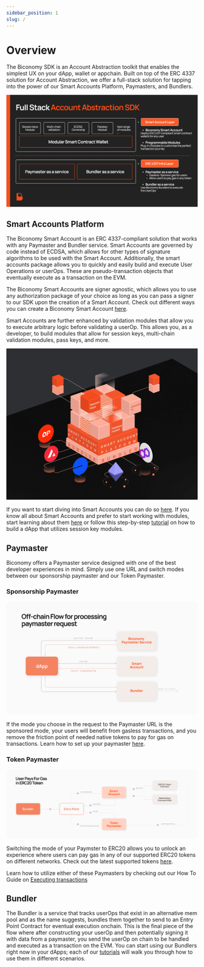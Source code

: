 ```yaml
---
sidebar_position: 1
slug: /
---
```


# Overview

The Biconomy SDK is an Account Abstraction toolkit that enables the simplest UX on your dApp, wallet or appchain. Built on top of the ERC 4337 solution for Account Abstraction, we offer a full-stack solution for tapping into the power of our Smart Accounts Platform, Paymasters, and Bundlers. 

![FullStakAA](./images/overview/fullstackaa.png)


## Smart Accounts Platform

The Biconomy Smart Account is an ERC 4337-compliant solution that works with any Paymaster and Bundler service. Smart Accounts are governed by code instead of ECDSA, which allows for other types of signature algorithms to be used with the Smart Account. Additionally, the smart accounts package allows you to quickly and easily build and execute User Operations or userOps. These are pseudo-transaction objects that eventually execute as a transaction on the EVM.  

The Biconomy Smart Accounts are signer agnostic, which allows you to use any authorization package of your choice as long as you can pass a signer to our SDK upon the creation of a Smart Account. Check out different ways you can create a Biconomy Smart Account [here](/category/signers).


Smart Accounts are further enhanced by validation modules that allow you to execute arbitrary logic before validating a userOp. This allows you, as a developer, to build modules that allow for session keys, multi-chain validation modules, pass keys, and more. 

![ModularSA](./images/overview/modularsa.png)

If you want to start diving into Smart Accounts you can do so [here](/category/smart-accounts). If you know all about Smart Accounts and prefer to start working with modules, start learning about them [here](/category/modules) or follow this step-by-step [tutorial](/category/session-keys-tutorial) on how to build a dApp that utilizes session key modules. 

## Paymaster

Biconomy offers a Paymaster service designed with one of the best developer experiences in mind. Simply use one URL and switch modes between our sponsorship paymaster and our Token Paymaster. 

### Sponsorship Paymaster

![Sponsored](./images/overview/sponsored.png)

If the mode you choose in the request to the Paymaster URL is the sponsored mode, your users will benefit from gasless transactions, and you remove the friction point of needed native tokens to pay for gas on transactions. Learn how to set up your paymaster [here](/dashboard/paymaster).

### Token Paymaster

![Erc20](./images/overview/erc20gas.png)

Switching the mode of your Paymster to ERC20 allows you to unlock an experience where users can pay gas in any of our supported ERC20 tokens on different networks. Check out the latest supported tokens [here](/supportedchains/supportedTokens).

Learn how to utilize either of these Paymasters by checking out our How To Guide on [Executing transactions](/category/executing-transactions)

## Bundler

The Bundler is a service that tracks userOps that exist in an alternative mem pool and as the name suggests, bundles them together to send to an Entry Point Contract for eventual execution onchain. This is the final piece of the flow where after constructing your userOp and then potentially signing it with data from a paymaster, you send the userOp on chain to be handled and executed as a transaction on the EVM. You can start using our Bundlers right now in your dApps; each of our [tutorials](/category/tutorials) will walk you through how to use them in different scenarios.


